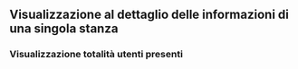 ## Visualizzazione al dettaglio delle informazioni di una singola stanza

### Visualizzazione totalità utenti presenti